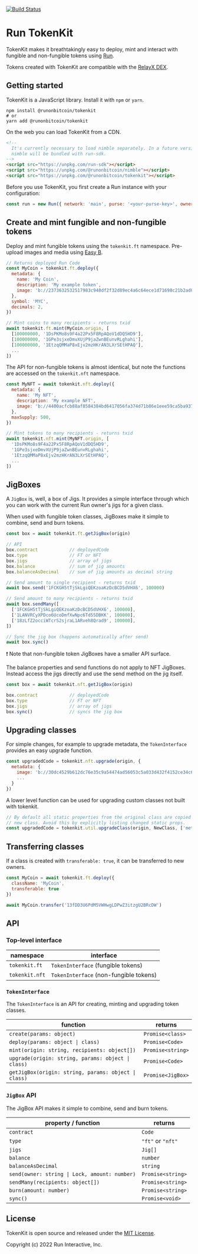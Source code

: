 
[![Build Status](https://droneci.run.network/api/badges/runonbitcoin/tokenkit/status.svg)](https://droneci.run.network/runonbitcoin/tokenkit)

# Run TokenKit

TokenKit makes it breathtakingly easy to deploy, mint and interact with fungible and non-fungible tokens using [Run](https://run.network).

Tokens created with TokenKit are compatible with the [RelayX DEX](https://relayx.com/).

## Getting started

TokenKit is a JavaScript library. Install it with `npm` or `yarn`.

```shell
npm install @runonbitcoin/tokenkit
# or
yarn add @runonbitcoin/tokenkit
```

On the web you can load TokenKit from a CDN.

```html
<!--
  It's currently necessary to load nimble separately. In a future version,
  nimble will be bundled with run-sdk.
-->
<script src="https://unpkg.com/run-sdk"></script>
<script src="https://unpkg.com/@runonbitcoin/nimble"></script>
<script src="https://unpkg.com/@runonbitcoin/tokenkit"></script>
```

Before you use TokenKit, you first create a Run instance with your configuration:

```js
const run = new Run({ network: 'main', purse: '<your-purse-key>', owner: '<your-owner-key>' })
```

## Create and mint fungible and non-fungible tokens

Deploy and mint fungible tokens using the `tokenkit.ft` namespace. Pre-upload images and media using [Easy B](https://github.com/runonbitcoin/easy-b).

```js
// Returns deployed Run Code
const MyCoin = tokenkit.ft.deploy({
  metadata: {
    name: 'My Coin',
    description: 'My example token',
    image: 'b://2373632532517983c948df2f32d89ec4a6c64ece1d71698c21b2ad027edfec60',
  },
  symbol: 'MYC',
  decimals: 2,
})

// Mint coins to many recipients - returns txid
await tokenkit.ft.mint(MyCoin.origin, [
  [100000000, '1DsPKMo8s9F4a22Px5F8RpAQoV1dDQ5HD9'],
  [100000000, '1GPe3sjxeDmvXUjP9jaZwnBEunvRLghahi'],
  [100000000, '1EtzqQMMaP8xEjv2mzHKrAN3LXrSEtHPAQ'],
  ...
])
```

The API for non-fungible tokens is almost identical, but note the functions are accessed on the `tokenkit.nft` namespace.

```js
const MyNFT = await tokenkit.nft.deploy({
  metadata: {
    name: 'My NFT',
    description: 'My example NFT',
    image: 'b://4400acfcb88af8584384bd6417056fa374d71b86e1eee59ca5ba937c8b53f254',
  },
  maxSupply: 500,
})

// Mint tokens to many recipients - returns txid
await tokenkit.nft.mint(MyNFT.origin, [
  '1DsPKMo8s9F4a22Px5F8RpAQoV1dDQ5HD9',
  '1GPe3sjxeDmvXUjP9jaZwnBEunvRLghahi',
  '1EtzqQMMaP8xEjv2mzHKrAN3LXrSEtHPAQ',
  ...
])
```

## JigBoxes

A `JigBox` is, well, a box of Jigs. It provides a simple interface through which you can work with the current Run owner's jigs for a given class.

When used with fungible token classes, JigBoxes make it simple to combine, send and burn tokens.

```js
const box = await tokenkit.ft.getJigBox(origin)

// API
box.contract            // deployedCode
box.type                // FT or NFT
box.jigs                // array of jigs
box.balance             // sum of jig amounts
box.balanceAsDecimal    // sum of jig amounts as decimal string

// Send amount to single recipient - returns txid
await box.send('1FCKGH5tTjSkLgiQEKzoaKzDcBCD5dVHX6', 100000)

// Send amount to many recipients - returns txid
await box.sendMany([
  ['1FCKGH5tTjSkLgiQEKzoaKzDcBCD5dVHX6', 100000],
  ['1LANVRCyXPDco6UcoDmfXwNpc6Td55DBKK', 100000],
  ['18zLfZ2occiWTcrS2sjraL1ARveh8Qrad9', 100000],
])

// Sync the jig box (happens automatically after send)
await box.sync()
```

❗️ Note that non-fungible token JigBoxes have a smaller API surface.

The balance properties and send functions do not apply to NFT JigBoxes. Instead access the jigs directly and use the send method on the jig itself.

```js
const box = await tokenkit.nft.getJigBox(origin)

box.contract            // deployedCode
box.type                // FT or NFT
box.jigs                // array of jigs
box.sync()              // syncs the jig box
```

## Upgrading classes

For simple changes, for example to upgrade metadata, the `TokenInterface` provides an easy upgrade function.

```js
const upgradedCode = tokenkit.nft.upgrade(origin, {
  metadata: {
    image: 'b://30dc4529b612dc76e35c9a54474ad56053c5a033d432f4152ce34c6aca2981ac',
    ...
  }
})
```

A lower level function can be used for upgrading custom classes not built with tokenkit.

```js
// By default all static properties from the original class are copied to the
// new class. Avoid this by explicitly listing changed static props.
const upgradedCode = tokenkit.util.upgradeClass(origin, NewClass, ['metadata', 'license'])
```

## Transferring classes

If a class is created with `transferable: true`, it can be transferred to new owners.

```js
const MyCoin = await tokenkit.ft.deploy({
  className: 'MyCoin',
  transferable: true
})

await MyCoin.transfer('13fDD3U6PdM5VWHwgLDPwZ3itzgU2BRcDW')
```

## API

### Top-level interface

| namespace      | interface                              |
| -------------- | -------------------------------------- |
| `tokenkit.ft`  | `TokenInterface` (fungible tokens)     |
| `tokenkit.nft` | `TokenInterface` (non-fungible tokens) |

### `TokenInterface`

The `TokenInterface` is an API for creating, minting and upgrading token classes.

| function                                             | returns           |
| ---------------------------------------------------- | ----------------- |
| `create(params: object)`                             | `Promise<class>`  |
| `deploy(params: object \| class)`                    | `Promise<Code>`   |
| `mint(origin: string, recipients: object[])`         | `Promise<string>` |
| `upgrade(origin: string, params: object \| class)`   | `Promise<Code>`   |
| `getJigBox(origin: string, params: object \| class)` | `Promise<JigBox>` |

### `JigBox` API

The JigBox API makes it simple to combine, send and burn tokens.

| property / function                           | returns           |
| --------------------------------------------- | ----------------- |
| `contract`                                    | `Code`            |
| `type`                                        | `"ft"` or `"nft"` |
| `jigs`                                        | `Jig[]`           |
| `balance`                                     | `number`          |
| `balanceAsDecimal`                            | `string`          |
| `send(owner: string \| Lock, amount: number)` | `Promise<string>` |
| `sendMany(recipients: object[])`              | `Promise<string>` |
| `burn(amount: number)`                        | `Promise<string>` |
| `sync()`                                      | `Promise<void>`   |

## License

TokenKit is open source and released under the [MIT License](https://github.com/runonbitcoin/tokenkit/blob/master/LICENSE).

Copyright (c) 2022 Run Interactive, Inc.
